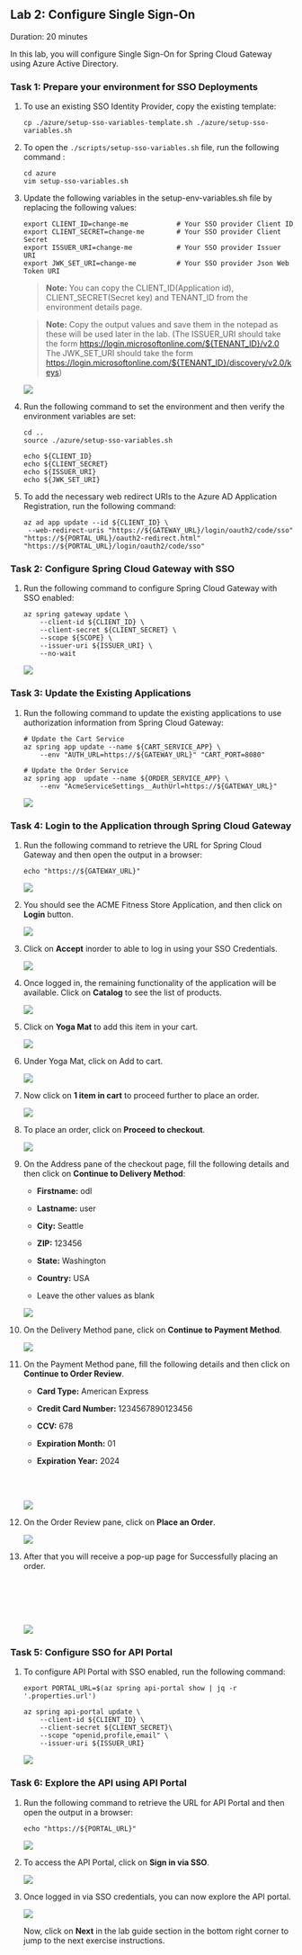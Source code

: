 ## Lab 2: Configure Single Sign-On

Duration: 20 minutes
 
In this lab, you will configure Single Sign-On for Spring Cloud Gateway using Azure Active Directory.

### Task 1: Prepare your environment for SSO Deployments

1. To use an existing SSO Identity Provider, copy the existing template:

   ```shell
   cp ./azure/setup-sso-variables-template.sh ./azure/setup-sso-variables.sh
   ```

1. To open the `./scripts/setup-sso-variables.sh` file, run the following command :

   ```shell
   cd azure
   vim setup-sso-variables.sh
   ```
   
1. Update the following variables in the setup-env-variables.sh file by replacing the following values:

   ```shell
   export CLIENT_ID=change-me            # Your SSO provider Client ID
   export CLIENT_SECRET=change-me        # Your SSO provider Client Secret
   export ISSUER_URI=change-me           # Your SSO provider Issuer URI
   export JWK_SET_URI=change-me          # Your SSO provider Json Web Token URI
   ```
   
    >**Note:** You can copy the CLIENT_ID(Application id), CLIENT_SECRET(Secret key) and TENANT_ID from the environment details page.

    >**Note:** Copy the output values and save them in the notepad as these will be used later in the lab. (The ISSUER_URI should take the form https://login.microsoftonline.com/${TENANT_ID}/v2.0 The JWK_SET_URI should take the form https://login.microsoftonline.com/${TENANT_ID}/discovery/v2.0/keys)

   ![](Images/lab2-task1-01-new.png)

1. Run the following command to set the environment and then verify the environment variables are set:

   ```shell
   cd ..
   source ./azure/setup-sso-variables.sh

   echo ${CLIENT_ID}
   echo ${CLIENT_SECRET}
   echo ${ISSUER_URI}
   echo ${JWK_SET_URI}
   ```
  

1. To add the necessary web redirect URIs to the Azure AD Application Registration, run the following command:

   ```shell
   az ad app update --id ${CLIENT_ID} \
    --web-redirect-uris "https://${GATEWAY_URL}/login/oauth2/code/sso" "https://${PORTAL_URL}/oauth2-redirect.html" "https://${PORTAL_URL}/login/oauth2/code/sso"
   ```

 
### Task 2: Configure Spring Cloud Gateway with SSO  

1. Run the following command to configure Spring Cloud Gateway with SSO enabled:

   ```shell
   az spring gateway update \
       --client-id ${CLIENT_ID} \
       --client-secret ${CLIENT_SECRET} \
       --scope ${SCOPE} \
       --issuer-uri ${ISSUER_URI} \
       --no-wait
   ```   

   ![](Images/mjv2-13.png)

### Task 3: Update the Existing Applications 

1. Run the following command to update the existing applications to use authorization information from Spring Cloud Gateway:

   ```shell
   # Update the Cart Service
   az spring app update --name ${CART_SERVICE_APP} \
       --env "AUTH_URL=https://${GATEWAY_URL}" "CART_PORT=8080" 
    
   # Update the Order Service
   az spring app  update --name ${ORDER_SERVICE_APP} \
       --env "AcmeServiceSettings__AuthUrl=https://${GATEWAY_URL}" 
   ```
   ![](Images/mjv2-14-new.png)


### Task 4: Login to the Application through Spring Cloud Gateway 

1. Run the following command to retrieve the URL for Spring Cloud Gateway and then open the output in a browser:

   ```shell
   echo "https://${GATEWAY_URL}"
   ```
   ![](Images/mjv2-10.png)
 
2. You should see the ACME Fitness Store Application, and then click on **Login** button.
   
   ![](Images/gateway-login.png)
   
3. Click on **Accept** inorder to able to log in using your SSO Credentials. 

   ![](Images/mjv2-15.png)
   
4. Once logged in, the remaining functionality of the application will be available. Click on **Catalog** to see the list of products.

   ![](Images/mjv2-34.png)
   
5. Click on **Yoga Mat** to add this item in your cart.  
   
   ![](Images/mjv2-35.png)

6. Under Yoga Mat, click on Add to cart.
   
   ![](Images/mjv2-36.png) 

7. Now click on **1 item in cart** to proceed further to place an order.   
   
   ![](Images/mjv2-37.png)
   
8. To place an order, click on **Proceed to checkout**.
   
   ![](Images/mjv2-38.png)
   
9. On the Address pane of the checkout page, fill the following details and then click on **Continue to Delivery Method**:

    - **Firstname:** odl

    - **Lastname:** user
  
    - **City:** Seattle
  
    - **ZIP:** 123456
  
    - **State:** Washington
  
    - **Country:** USA
  
    - Leave the other values as blank  
  
   
     ![](Images/mjv2-39.png)
   
 
10. On the Delivery Method pane, click on **Continue to Payment Method**.   
   
     ![](Images/mjv2-40.png)
   
11. On the Payment Method pane, fill the following details and then click on **Continue to Order Review**.

    - **Card Type:** American Express
  
    - **Credit Card Number:** 1234567890123456
  
    - **CCV:** 678
  
    - **Expiration Month:** 01
  
    - **Expiration Year:** 2024    
   
       <br>
       <br>
   
     ![](Images/mjv2-41.png)
    
   
12. On the Order Review pane, click on **Place an Order**.   
   
     ![](Images/mjv2-42.png)
   
13. After that you will receive a pop-up page for Successfully placing an order.
  
      <br>
      <br>
      <br>
      <br>
  
     ![](Images/mjv2-43.png)

### Task 5: Configure SSO for API Portal 

1. To configure API Portal with SSO enabled, run the following command:

   ```shell
   export PORTAL_URL=$(az spring api-portal show | jq -r '.properties.url')

   az spring api-portal update \
       --client-id ${CLIENT_ID} \
       --client-secret ${CLIENT_SECRET}\
       --scope "openid,profile,email" \
       --issuer-uri ${ISSUER_URI}
   ```

    ![](Images/mjv2-17-new.png)

### Task 6: Explore the API using API Portal 

1. Run the following command to retrieve the URL for API Portal and then open the output in a browser: 

   ```shell
   echo "https://${PORTAL_URL}"
   ```

    ![](Images/mjv2-16.png)

1. To access the API Portal, click on **Sign in via SSO**. 

    ![](Images/api-login.png)
   
1. Once logged in via SSO credentials, you can now explore the API portal.
   
    ![](Images/mjv2-44.png)
    
    
   Now, click on **Next** in the lab guide section in the bottom right corner to jump to the next exercise instructions.
